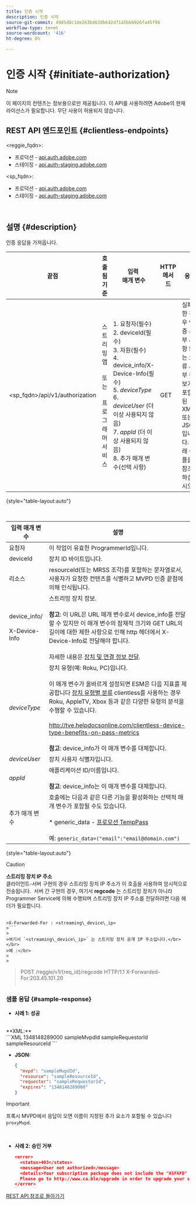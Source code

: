 ```yaml
---
title: 인증 시작
description: 인증 시작
source-git-commit: 49d5d8c1de263bd63db642d71a5bbb926fa45f96
workflow-type: tm+mt
source-wordcount: '416'
ht-degree: 0%

---
```



# 인증 시작 {#initiate-authorization}

>[!NOTE]
>
>이 페이지의 컨텐츠는 정보용으로만 제공됩니다. 이 API를 사용하려면 Adobe의 현재 라이선스가 필요합니다. 무단 사용이 허용되지 않습니다.

## REST API 엔드포인트 {#clientless-endpoints}

&lt;reggie_fqdn>:

* 프로덕션 - [api.auth.adobe.com](http://api.auth.adobe.com/)
* 스테이징 - [api.auth-staging.adobe.com](http://api.auth-staging.adobe.com/)

&lt;sp_fqdn>:

* 프로덕션 - [api.auth.adobe.com](http://api.auth.adobe.com/)
* 스테이징 - [api.auth-staging.adobe.com](http://api.auth-staging.adobe.com/)

</br>

## 설명 {#description}

인증 응답을 가져옵니다. 

| 끝점 | 호출됨  </br>기준 | 입력   </br>매개 변수 | HTTP  </br>메서드 | 응답 | HTTP  </br>응답 |
| --- | --- | --- | --- | --- | --- |
| &lt;sp_fqdn>/api/v1/authorization | 스트리밍 앱</br></br>또는</br></br>프로그래머 서비스 | 1. 요청자(필수)</br>2.  deviceId(필수)</br>3.  자원(필수)</br>4.  device_info/X-Device-Info(필수)</br>5.  _deviceType_</br> 6.  _deviceUser_ (더 이상 사용되지 않음)</br>7.  _appId_ (더 이상 사용되지 않음)</br>8.  추가 매개 변수(선택 사항) | GET | 실패한 경우 인증 세부 사항 또는 오류 세부 정보가 포함된 XML 또는 JSON입니다. 아래 샘플을 참조하십시오. | 200 - 성공  </br>403 - 성공 없음 |

{style=&quot;table-layout:auto&quot;}

</br>


| 입력 매개 변수 | 설명 |
| --- | --- |
| 요청자 | 이 작업이 유효한 ProgrammerId입니다. |
| deviceId | 장치 ID 바이트입니다. |
| 리소스 | resourceId(또는 MRSS 조각)를 포함하는 문자열로서, 사용자가 요청한 컨텐츠를 식별하고 MVPD 인증 끝점에 의해 인식됩니다. |
| device_info/</br></br>X-Device-Info | 스트리밍 장치 정보.</br></br>**참고**: 이 URL은 URL 매개 변수로서 device_info를 전달할 수 있지만 이 매개 변수의 잠재적 크기와 GET URL의 길이에 대한 제한 사항으로 인해 http 헤더에서 X-Device-Info로 전달해야 합니다. </br></br>자세한 내용은 [장치 및 연결 정보 전달](http://tve.helpdocsonline.com/passing-device-information). |
| _deviceType_ | 장치 유형(예: Roku, PC)입니다.</br></br>이 매개 변수가 올바르게 설정되면 ESM은 다음 지표를 제공합니다 [장치 유형별 분류](http://tve.helpdocsonline.com/esm-overview$clientless_device_type) clientless를 사용하는 경우 Roku, AppleTV, Xbox 등과 같은 다양한 유형의 분석을 수행할 수 있습니다.</br></br>http://tve.helpdocsonline.com/clientless-device-type-benefits-on-pass-metrics </br></br>**참고**: device_info가 이 매개 변수를 대체합니다. |
| _deviceUser_ | 장치 사용자 식별자입니다. |
| _appId_ | 애플리케이션 ID/이름입니다. </br></br>**참고**: device_info는 이 매개 변수를 대체합니다. |
| 추가 매개 변수 | 호출에는 다음과 같은 다른 기능을 활성화하는 선택적 매개 변수가 포함될 수도 있습니다.</br></br>* generic_data - [프로모션 TempPass](https://tve.helpdocsonline.com/promotional-temp-pass)</br></br>예: `generic_data=("email":"email@domain.com")` |

{style=&quot;table-layout:auto&quot;}

>[!CAUTION]
>
>**스트리밍 장치 IP 주소**</br>
>클라이언트-서버 구현의 경우 스트리밍 장치 IP 주소가 이 호출을 사용하여 암시적으로 전송됩니다.  서버 간 구현의 경우, 여기서 **regcode** 는 스트리밍 장치가 아니라 Programmer Service에 의해 수행되며 스트리밍 장치 IP 주소를 전달하려면 다음 헤더가 필요합니다.</br></br>
>
>
```
>X-Forwarded-For : <streaming\_device\_ip>
>```
>
>여기서 `<streaming\_device\_ip>` 는 스트리밍 장치 공개 IP 주소입니다.</br></br>
>예 :</br>
>
>
```
>POST /reggie/v1/{req_id}/regcode HTTP/1.1
>X-Forwarded-For:203.45.101.20
>```


### 샘플 응답 {#sample-response}

* **사례 1: 성공**

</br>
  **XML:**
  </br>
    ```XML
    <?xml version="1.0" encoding="UTF-8" standalone="yes"?>
    <authorization>
    <expires>1348148289000</expires>
    <mvpd>sampleMvpdId</mvpd>
    <requestor>sampleRequestorId</requestor>
    <resource>sampleResourceId</resource>
    </authorization>
    ```



* **JSON:**

   ```JSON
   {
     "mvpd": "sampleMvpdId",
     "resource": "sampleResourceId",
     "requestor": "sampleRequestorId",
     "expires": "1348148289000"
   }
   ```

>[!IMPORTANT]
>
>프록시 MVPD에서 응답이 오면 이름이 지정된 추가 요소가 포함될 수 있습니다 `proxyMvpd`. 

 

* **사례 2: 승인 거부**


   ```JSON
   <error>
     <status>403</status>
     <message>User not authorized</message>
     <details>Your subscription package does not include the "ASFAFD" channel.
     Please go to http://www.ca.ble/upgrade in order to upgrade your subscription.</details>
   </error>
   ```

[REST API 참조로 돌아가기](http://tve.helpdocsonline.com/rest-api-reference)
